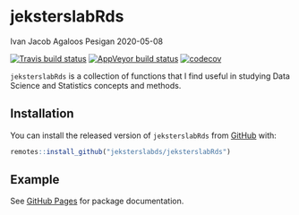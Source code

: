 jeksterslabRds
================
Ivan Jacob Agaloos Pesigan
2020-05-08

<!-- README.md is generated from README.Rmd. Please edit that file -->

<!-- badges: start -->

[![Travis build
status](https://travis-ci.com/jeksterslabds/jeksterslabRds.svg?branch=master)](https://travis-ci.com/jeksterslabds/jeksterslabRds)
[![AppVeyor build
status](https://ci.appveyor.com/api/projects/status/github/jeksterslabds/jeksterslabRds?branch=master&svg=true)](https://ci.appveyor.com/project/jeksterslabds/jeksterslabRds)
[![codecov](https://codecov.io/github/jeksterslabds/jeksterslabRds/branch/master/graphs/badge.svg)](https://codecov.io/github/jeksterslabds/jeksterslabRds)
<!-- badges: end -->

`jeksterslabRds` is a collection of functions that I find useful in
studying Data Science and Statistics concepts and methods.

## Installation

You can install the released version of `jeksterslabRds` from
[GitHub](https://github.com/jeksterslabds/jeksterslabRds) with:

``` r
remotes::install_github("jeksterslabds/jeksterslabRds")
```

## Example

See [GitHub
Pages](https://jeksterslabds.github.io/jeksterslabRds/index.html) for
package documentation.
